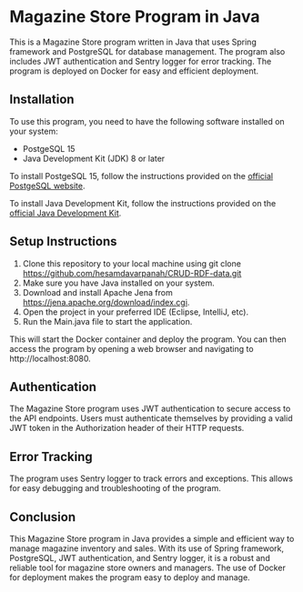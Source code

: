 # Magazine Store Program in Java

This is a Magazine Store program written in Java that uses Spring framework and PostgreSQL for database management. The program also includes JWT authentication and Sentry logger for error tracking. The program is deployed on Docker for easy and efficient deployment.

## Installation

To use this program, you need to have the following software installed on your system:

- PostgeSQL 15
- Java Development Kit (JDK) 8 or later

To install PostgeSQL 15, follow the instructions provided on the [official PostgeSQL website]([[https://www.docker.com/get-started](https://www.postgresql.org/download/](https://www.postgresql.org/docs/current/tutorial-install.html))).

To install Java Development Kit, follow the instructions provided on the [official Java Development Kit]([[https://docs.docker.com/compose/install/](https://www.oracle.com/in/java/technologies/downloads/](https://docs.oracle.com/en/java/javase/21/install/overview-jdk-installation.html))).

## Setup Instructions
1. Clone this repository to your local machine using git clone https://github.com/hesamdavarpanah/CRUD-RDF-data.git
2. Make sure you have Java installed on your system.
3. Download and install Apache Jena from https://jena.apache.org/download/index.cgi.
4. Open the project in your preferred IDE (Eclipse, IntelliJ, etc).
5. Run the Main.java file to start the application.

This will start the Docker container and deploy the program. You can then access the program by opening a web browser and navigating to http://localhost:8080.

## Authentication

The Magazine Store program uses JWT authentication to secure access to the API endpoints. Users must authenticate themselves by providing a valid JWT token in the Authorization header of their HTTP requests.

## Error Tracking

The program uses Sentry logger to track errors and exceptions. This allows for easy debugging and troubleshooting of the program.

## Conclusion

This Magazine Store program in Java provides a simple and efficient way to manage magazine inventory and sales. With its use of Spring framework, PostgreSQL, JWT authentication, and Sentry logger, it is a robust and reliable tool for magazine store owners and managers. The use of Docker for deployment makes the program easy to deploy and manage.
